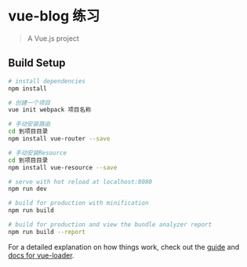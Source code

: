 # vue-blog 练习

> A Vue.js project

## Build Setup

``` bash
# install dependencies
npm install

# 创建一个项目
vue init webpack 项目名称

# 手动安装路由
cd 到项目目录
npm install vue-router --save

# 手动安装Resource
cd 到项目目录
npm install vue-resource --save

# serve with hot reload at localhost:8080
npm run dev

# build for production with minification
npm run build

# build for production and view the bundle analyzer report
npm run build --report
```

For a detailed explanation on how things work, check out the [guide](http://vuejs-templates.github.io/webpack/) and [docs for vue-loader](http://vuejs.github.io/vue-loader).

